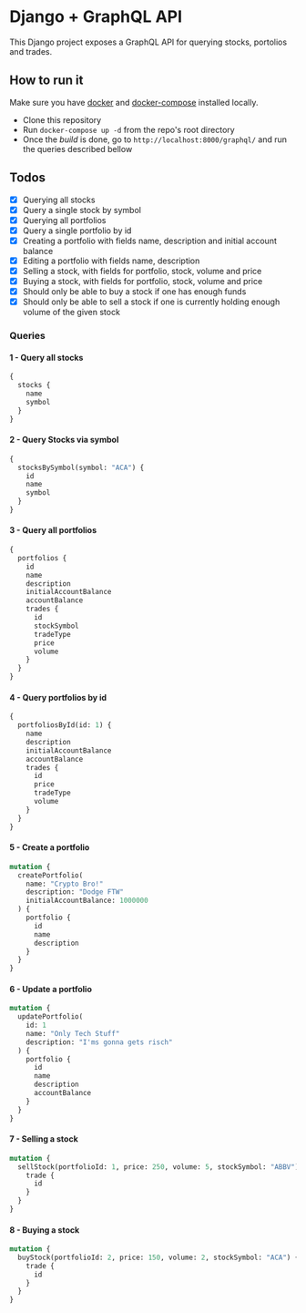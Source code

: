 # Django + GraphQL API

This Django project exposes a GraphQL API for querying stocks, portolios and
trades.

## How to run it

Make sure you have [docker](https://www.docker.com/) and [docker-compose](https://docs.docker.com/compose/install/)
installed locally.

- Clone this repository
- Run `docker-compose up -d` from the repo's root directory
- Once the _build_ is done, go to `http://localhost:8000/graphql/` and run the
  queries described bellow

## Todos

- [x] Querying all stocks
- [x] Query a single stock by symbol
- [x] Querying all portfolios
- [x] Query a single portfolio by id
- [x] Creating a portfolio with fields name, description and initial account balance
- [x] Editing a portfolio with fields name, description
- [x] Selling a stock, with fields for portfolio, stock, volume and price
- [x] Buying a stock, with fields for portfolio, stock, volume and price
- [x] Should only be able to buy a stock if one has enough funds
- [x] Should only be able to sell a stock if one is currently holding enough
      volume of the given stock

### Queries

#### 1 - Query all stocks

```graphql
{
  stocks {
    name
    symbol
  }
}
```

#### 2 - Query Stocks via symbol

```graphql
{
  stocksBySymbol(symbol: "ACA") {
    id
    name
    symbol
  }
}
```

#### 3 - Query all portfolios

```graphql
{
  portfolios {
    id
    name
    description
    initialAccountBalance
    accountBalance
    trades {
      id
      stockSymbol
      tradeType
      price
      volume
    }
  }
}
```

#### 4 - Query portfolios by id

```graphql
{
  portfoliosById(id: 1) {
    name
    description
    initialAccountBalance
    accountBalance
    trades {
      id
      price
      tradeType
      volume
    }
  }
}
```

#### 5 - Create a portfolio

```graphql
mutation {
  createPortfolio(
    name: "Crypto Bro!"
    description: "Dodge FTW"
    initialAccountBalance: 1000000
  ) {
    portfolio {
      id
      name
      description
    }
  }
}
```

#### 6 - Update a portfolio

```graphql
mutation {
  updatePortfolio(
    id: 1
    name: "Only Tech Stuff"
    description: "I'ms gonna gets risch"
  ) {
    portfolio {
      id
      name
      description
      accountBalance
    }
  }
}
```

#### 7 - Selling a stock

```graphql
mutation {
  sellStock(portfolioId: 1, price: 250, volume: 5, stockSymbol: "ABBV") {
    trade {
      id
    }
  }
}
```

#### 8 - Buying a stock

```graphql
mutation {
  buyStock(portfolioId: 2, price: 150, volume: 2, stockSymbol: "ACA") {
    trade {
      id
    }
  }
}
```
